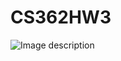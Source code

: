 # CS362HW3
![Image description](https://https://github.com/ryansu1130/CS362HW3/blob/main/Screen%20Shot%202021-04-21%20at%204.38.42%20PM.png)
